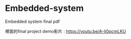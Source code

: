 # Embedded-system
Embedded system final pdf

裡面的final project demo影片 : https://youtu.be/A-Ii0pcmLKU  

